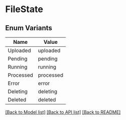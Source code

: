 # FileState

## Enum Variants

| Name | Value |
|---- | -----|
| Uploaded | uploaded |
| Pending | pending |
| Running | running |
| Processed | processed |
| Error | error |
| Deleting | deleting |
| Deleted | deleted |


[[Back to Model list]](../README.md#documentation-for-models) [[Back to API list]](../README.md#documentation-for-api-endpoints) [[Back to README]](../README.md)


